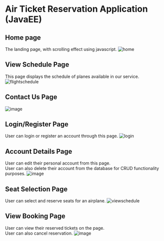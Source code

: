 # Air Ticket Reservation Application (JavaEE)

## Home page
The landing page, with scrolling effect using javascript.
![home](https://user-images.githubusercontent.com/96167642/166437670-6ece2133-dab6-44d7-ad28-b22c689d49ff.gif)
<br/>

## View Schedule Page
This page displays the schedule of planes available in our service.
![flightschedule](https://user-images.githubusercontent.com/96167642/166438088-0bcd49a8-81fa-4ead-8707-3da202c4f0fb.gif)
<br/>

## Contact Us Page
![image](https://user-images.githubusercontent.com/96167642/166432392-0798b02f-2382-4f4d-8a7a-0a4d87614726.png)
<br/>

## Login/Register Page
User can login or register an account through this page.
![login](https://user-images.githubusercontent.com/96167642/166437878-2373ccf5-eb6a-409b-88b8-58745c834ebf.gif)
<br/>

## Account Details Page
User can edit their personal account from this page. <br />
User can also delete their account from the database for CRUD functionality purposes.
![image](https://user-images.githubusercontent.com/96167642/166432715-8e1dcf63-f0be-4fdf-8484-029170ebce8a.png)
<br/>

## Seat Selection Page
User can select and reserve seats for an airplane.
![viewschedule](https://user-images.githubusercontent.com/96167642/166438682-31fa313b-68f5-44cf-8c15-e790089a0ab2.gif)
<br/>

## View Booking Page
User can view their reserved tickets on the page. <br />
User can also cancel reservation.
![image](https://user-images.githubusercontent.com/96167642/166432983-c20e20e4-6d4c-4373-9cdf-0902ab0887cd.png)
